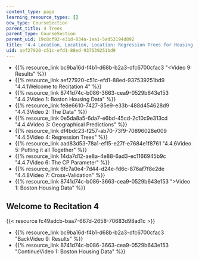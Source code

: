 ```yaml
---
content_type: page
learning_resource_types: []
ocw_type: CourseSection
parent_title: 4 Trees
parent_type: CourseSection
parent_uid: 19c8cf92-e31d-034a-1ea1-5ad53194d892
title: '4.4 Location, Location, Location: Regression Trees for Housing Data  (Recitation)'
uid: aef27920-c51c-efd1-88ed-937539251bd9
---
```


*   {{% resource_link bc9ba16d-f4b1-d68b-b2a3-dfc6700cfac3 "\<Video 9: Results" %}}
*   {{% resource_link aef27920-c51c-efd1-88ed-937539251bd9 "4.4.1Welcome to Recitation 4" %}}
*   {{% resource_link 8741d74c-b086-3663-cea9-0529b643e153 "4.4.2Video 1: Boston Housing Data" %}}
*   {{% resource_link fe8e6610-7427-85e9-e33b-488d454628d9 "4.4.3Video 2: The Data" %}}
*   {{% resource_link 0e5da8a5-6da7-e6bd-45cd-2c10c9e313cd "4.4.4Video 3: Geographical Predictions" %}}
*   {{% resource_link df4bdc23-f257-ab70-73f9-70896028e009 "4.4.5Video 4: Regression Trees" %}}
*   {{% resource_link aad83d53-78a1-ef15-e27f-e7684e1f8761 "4.4.6Video 5: Putting it all Together" %}}
*   {{% resource_link 14da7d12-ae8a-4e88-6ad3-ec1166945b9c "4.4.7Video 6: The CP Parameter" %}}
*   {{% resource_link 6fc7a0e4-7d44-d24e-fd6c-876af7f8e2de "4.4.8Video 7: Cross-Validation" %}}
*   {{% resource_link 8741d74c-b086-3663-cea9-0529b643e153 "\>Video 1: Boston Housing Data" %}}

Welcome to Recitation 4
-----------------------

{{< resource fc49adcb-baa7-667d-2658-70683d98ad1c >}}

*   {{% resource_link bc9ba16d-f4b1-d68b-b2a3-dfc6700cfac3 "BackVideo 9: Results" %}}
*   {{% resource_link 8741d74c-b086-3663-cea9-0529b643e153 "ContinueVideo 1: Boston Housing Data" %}}